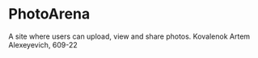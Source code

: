 # PhotoArena
A site where users can upload, view and share photos.
Kovalenok Artem Alexeyevich, 609-22

